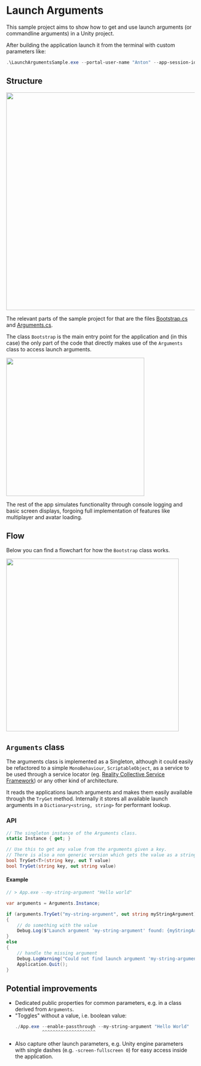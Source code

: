 # Launch Arguments

This sample project aims to show how to get and use launch arguments (or commandline arguments) in a Unity project.

After building the application launch it from the terminal with custom parameters like:

```powershell
.\LaunchArgumentsSample.exe --portal-user-name "Anton" --app-session-id 1234 --app-avatar-image-url https://placecats.com/neo/256/256
```

## Structure

<img src="./Readme/Dependencies.png" style="width: 581px;" />

The relevant parts of the sample project for that are the files [Bootstrap.cs](./Assets/App/Bootstrap.cs) and [Arguments.cs](./Assets/App/Settings/Arguments.cs).

The class `Bootstrap` is the main entry point for the application and (in this case) the only part of the code that directly makes use of the `Arguments` class to access launch arguments.

<img src="./Readme/DependenciesSimple.png" style="width: 369px;" />

The rest of the app simulates functionality through console logging and basic screen displays, forgoing full implementation of features like multiplayer and avatar loading.

## Flow

Below you can find a flowchart for how the `Bootstrap` class works.

<img src="./Readme/Flowchart.png" style="width: 461px;" />

## `Arguments` class

The arguments class is implemented as a Singleton, although it could easily be refactored to a simple `MonoBehaviour`, `ScriptableObject`, as a service to be used through a service locator (eg. [Reality Collective Service Framework](https://github.com/realitycollective/com.realitycollective.service-framework)) or any other kind of architecture.

It reads the applications launch arguments and makes them easily available through the `TryGet` method. Internally it stores all available launch arguments in a `Dictionary<string, string>` for performant lookup.

### API

```csharp
// The singleton instance of the Arguments class.
static Instance { get; }

// Use this to get any value from the arguments given a key.  
// There is also a non generic version which gets the value as a string, as this is internally what the arguments are stored as.
bool TryGet<T>(string key, out T value)
bool TryGet(string key, out string value)
```

#### Example

```csharp
// > App.exe --my-string-argument "Hello world"

var arguments = Arguments.Instance;

if (arguments.TryGet("my-string-argument", out string myStringArgument))
{
    // do something with the value
    Debug.Log($"Launch argument 'my-string-argument' found: {myStringArgument}");
}
else 
{
    // handle the missing argument
    Debug.LogWarning("Could not find launch argument 'my-string-argument', quitting.");
    Application.Quit();
}
```

## Potential improvements
- Dedicated public properties for common parameters, e.g. in a class derived from `Arguments`.
- "Toggles" without a value, i.e. boolean value: 
  ```powershell
  ./App.exe --enable-passthrough --my-string-argument "Hello World"
            ^^^^^^^^^^^^^^^^^^^^
  ```
- Also capture other launch parameters, e.g. Unity engine parameters with single dashes (e.g. `-screen-fullscreen 0`) for easy access inside the application.